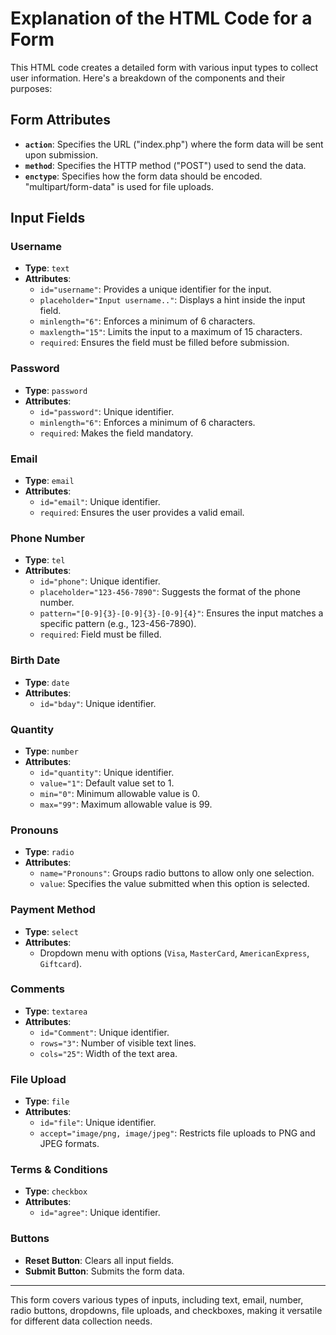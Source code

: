 # Explanation of the HTML Code for a Form

This HTML code creates a detailed form with various input types to collect user information. Here's a breakdown of the components and their purposes:

## Form Attributes
- **`action`**: Specifies the URL ("index.php") where the form data will be sent upon submission.
- **`method`**: Specifies the HTTP method ("POST") used to send the data.
- **`enctype`**: Specifies how the form data should be encoded. "multipart/form-data" is used for file uploads.

## Input Fields

### Username
- **Type**: `text`
- **Attributes**:
  - `id="username"`: Provides a unique identifier for the input.
  - `placeholder="Input username.."`: Displays a hint inside the input field.
  - `minlength="6"`: Enforces a minimum of 6 characters.
  - `maxlength="15"`: Limits the input to a maximum of 15 characters.
  - `required`: Ensures the field must be filled before submission.

### Password
- **Type**: `password`
- **Attributes**:
  - `id="password"`: Unique identifier.
  - `minlength="6"`: Enforces a minimum of 6 characters.
  - `required`: Makes the field mandatory.

### Email
- **Type**: `email`
- **Attributes**:
  - `id="email"`: Unique identifier.
  - `required`: Ensures the user provides a valid email.

### Phone Number
- **Type**: `tel`
- **Attributes**:
  - `id="phone"`: Unique identifier.
  - `placeholder="123-456-7890"`: Suggests the format of the phone number.
  - `pattern="[0-9]{3}-[0-9]{3}-[0-9]{4}"`: Ensures the input matches a specific pattern (e.g., 123-456-7890).
  - `required`: Field must be filled.

### Birth Date
- **Type**: `date`
- **Attributes**:
  - `id="bday"`: Unique identifier.

### Quantity
- **Type**: `number`
- **Attributes**:
  - `id="quantity"`: Unique identifier.
  - `value="1"`: Default value set to 1.
  - `min="0"`: Minimum allowable value is 0.
  - `max="99"`: Maximum allowable value is 99.

### Pronouns
- **Type**: `radio`
- **Attributes**:
  - `name="Pronouns"`: Groups radio buttons to allow only one selection.
  - `value`: Specifies the value submitted when this option is selected.

### Payment Method
- **Type**: `select`
- **Attributes**:
  - Dropdown menu with options (`Visa`, `MasterCard`, `AmericanExpress`, `Giftcard`).

### Comments
- **Type**: `textarea`
- **Attributes**:
  - `id="Comment"`: Unique identifier.
  - `rows="3"`: Number of visible text lines.
  - `cols="25"`: Width of the text area.

### File Upload
- **Type**: `file`
- **Attributes**:
  - `id="file"`: Unique identifier.
  - `accept="image/png, image/jpeg"`: Restricts file uploads to PNG and JPEG formats.

### Terms & Conditions
- **Type**: `checkbox`
- **Attributes**:
  - `id="agree"`: Unique identifier.

### Buttons
- **Reset Button**: Clears all input fields.
- **Submit Button**: Submits the form data.

---

This form covers various types of inputs, including text, email, number, radio buttons, dropdowns, file uploads, and checkboxes, making it versatile for different data collection needs.
